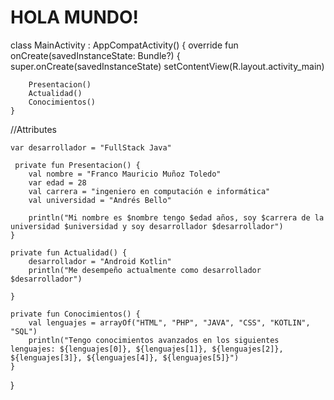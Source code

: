 # HOLA MUNDO! # 

class MainActivity : AppCompatActivity() {
    override fun onCreate(savedInstanceState: Bundle?) {
        super.onCreate(savedInstanceState)
        setContentView(R.layout.activity_main)

        Presentacion()
        Actualidad()
        Conocimientos()
    }

//Attributes

    var desarrollador = "FullStack Java"

     private fun Presentacion() {
        val nombre = "Franco Mauricio Muñoz Toledo"
        var edad = 28
        val carrera = "ingeniero en computación e informática"
        val universidad = "Andrés Bello"

        println("Mi nombre es $nombre tengo $edad años, soy $carrera de la universidad $universidad y soy desarrollador $desarrollador")
    }

    private fun Actualidad() {
        desarrollador = "Android Kotlin"
        println("Me desempeño actualmente como desarrollador $desarrollador")

    }

    private fun Conocimientos() {
        val lenguajes = arrayOf("HTML", "PHP", "JAVA", "CSS", "KOTLIN", "SQL")
        println("Tengo conocimientos avanzados en los siguientes lenguajes: ${lenguajes[0]}, ${lenguajes[1]}, ${lenguajes[2]}, ${lenguajes[3]}, ${lenguajes[4]}, ${lenguajes[5]}")
    }

}
